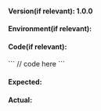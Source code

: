 #### Version(if relevant): 1.0.0

#### Environment(if relevant):

#### Code(if relevant):

\`\`\`
// code here
\`\`\`

#### Expected:

#### Actual:
